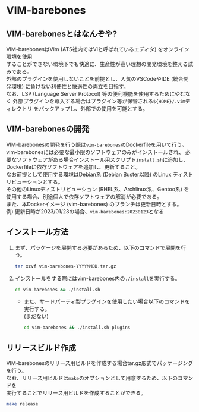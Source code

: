 # VIM-barebones

## VIM-barebonesとはなんぞや?
VIM-barebonesはVim (ATS社内ではViと呼ばれているエディタ) をオンライン環境を使用 \
することができない環境下でも快適に、生産性が高い理想の開発環境を整える試みである。 \
外部のプラグインを使用しないことを前提とし、人気のVSCodeやIDE (統合開発環境)
に負けない利便性と快適性の両立を目指す。 \
なお、LSP (Language Server Protocol) 等の便利機能を使用するためにやむなく
外部プラグインを導入する場合はプラグイン等が保管される`${HOME}/.vim`ディレクトリ
をバックアップし、外部での使用を可能とする。

## VIM-barebonesの開発
VIM-barebonesの開発を行う際は`vim-barebones`のDockerfileを用いて行う。 \
vim-barebonesには必要な最小限のソフトウェアのみがインストールされ、
必要なソフトウェアがある場合インストール用スクリプト`install.sh`に追加し、
Dockerfileに依存ソフトウェアを追加し、更新すること。 \
なお前提として使用する環境はDebian系 (Debian Buster以降) のLinux
ディストリビューションとする。 \
その他のLinuxディストリビューション (RHEL系、Archlinux系、Gentoo系)
を使用する場合、別途個人で依存ソフトウェアの解消が必要である。 \
また、本Dockerイメージ (vim-barebones) のブランチは更新日時とする。 \
    例) 更新日時が2023/01/23の場合、`vim-barebones:20230123`となる

## インストール方法
1. まず、パッケージを展開する必要があるため、以下のコマンドで展開を行う。
    ``` bash
    tar xzvf vim-barebones-YYYYMMDD.tar.gz
    ```
2. インストールをする際にはvim-barebones内の`./install`を実行する。
    ``` bash
    cd vim-barebones && ./install.sh
    ```
    - また、サードパーティ製プラグインを使用したい場合以下のコマンドを実行する。 \
    (まだない)
        ``` bash
        cd vim-barebones && ./install.sh plugins
        ```

## リリースビルド作成
VIM-barebonesのリリース用ビルドを作成する場合tar.gz形式でパッケージングを行う。 \
なお、リリース用ビルドは`make`のオプションとして用意するため、以下のコマンドを \
実行することでリリース用ビルドを作成することができる。
``` bash
make release
```
